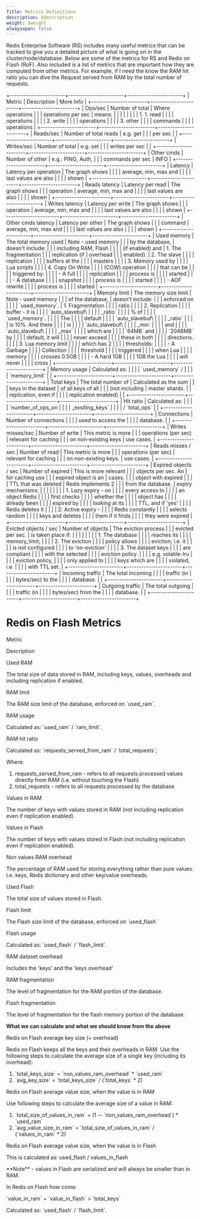 ```yaml
---
Title: Metrics Definitions
description: $description
weight: $weight
alwaysopen: false
---
```

Redis Enterprise Software (RS) includes many useful metrics that can be
tracked to give you a detailed picture of what is going on in the
cluster/node/database. Below are some of the metrics for RS and Redis on
Flash (RoF). Also included is a list of metrics that are important how
they are computed from other metrics. For example, if I need the know
the RAM hit ratio you can dive the Request served from RAM by the total
number of requests.

+-----------------------+-----------------------+-----------------------+
| Metric                | Description           | More Info             |
+-----------------------+-----------------------+-----------------------+
| Ops/sec               | Number of total       | Where operations      |
|                       | operations per sec    | means:                |
|                       |                       |                       |
|                       |                       | 1.  1.  read          |
|                       |                       |         operations    |
|                       |                       |     2.  write         |
|                       |                       |         operations    |
|                       |                       |     3.  other         |
|                       |                       |         commands      |
|                       |                       |         operations    |
+-----------------------+-----------------------+-----------------------+
| Reads/sec             | Number of total reads | e.g. get              |
|                       | per sec               |                       |
+-----------------------+-----------------------+-----------------------+
| Writes/sec            | Number of total       | e.g. set              |
|                       | writes per sec        |                       |
+-----------------------+-----------------------+-----------------------+
| Other cmds            | Number of other       | e.g.: PING, Auth,     |
|                       | commands per sec      | INFO                  |
+-----------------------+-----------------------+-----------------------+
| Latency               | Latency per operation | The graph shows       |
|                       |                       | average, min, max and |
|                       |                       | last values are also  |
|                       |                       | shown                 |
+-----------------------+-----------------------+-----------------------+
| Reads latency         | Latency per read      | The graph shows       |
|                       | operation             | average, min, max and |
|                       |                       | last values are also  |
|                       |                       | shown                 |
+-----------------------+-----------------------+-----------------------+
| Writes latency        | Latency per write     | The graph shows       |
|                       | operation             | average, min, max and |
|                       |                       | last values are also  |
|                       |                       | shown                 |
+-----------------------+-----------------------+-----------------------+
| Other cmds latency    | Latency per other     | The graph shows       |
|                       | command               | average, min, max and |
|                       |                       | last values are also  |
|                       |                       | shown                 |
+-----------------------+-----------------------+-----------------------+
| Used memory           | The total memory used | Note - used memory   |
|                       | by the database,      | doesn't include:      |
|                       | including RAM, Flash  |                       |
|                       | (if enabled) and      | 1.  The fragmentation |
|                       | replication (if       |     overhead          |
|                       | enabled).             | 2.  The slave         |
|                       |                       |     replication       |
|                       |                       |     buffers at the    |
|                       |                       |     masters           |
|                       |                       | 3.  Memory used by    |
|                       |                       |     Lua scripts       |
|                       |                       | 4.  Copy On Write     |
|                       |                       |     (COW) operation   |
|                       |                       |     that can be       |
|                       |                       |     triggered by:     |
|                       |                       |     -   A full        |
|                       |                       |         replication   |
|                       |                       |         process is    |
|                       |                       |         started       |
|                       |                       |     -   A database    |
|                       |                       |         snapshot      |
|                       |                       |         process is    |
|                       |                       |         started       |
|                       |                       |     -   AOF rewrite   |
|                       |                       |         process is    |
|                       |                       |         started       |
+-----------------------+-----------------------+-----------------------+
| Memory limit          | The memory size limit | Note - used memory   |
|                       | of the database,      | doesn't include:      |
|                       | enforced on           |                       |
|                       | \`used\_memory\`.     | 1.  Fragmentation     |
|                       |                       |     ratio             |
|                       |                       | 2.  Replication       |
|                       |                       |     buffer - it is   |
|                       |                       |     \`auto\_slavebuf\ |
|                       |                       | _ratio\`              |
|                       |                       |     % of              |
|                       |                       |     \`used\_memory\`. |
|                       |                       | The                   |
|                       |                       |     default           |
|                       |                       |     \`auto\_slavebuf\ |
|                       |                       | _ratio\`              |
|                       |                       |     is 10%. And there |
|                       |                       |     is                |
|                       |                       |     \`auto\_slavebuf\ |
|                       |                       | _min\`                |
|                       |                       |     and               |
|                       |                       |     \`auto\_slavebuf\ |
|                       |                       | _max\`                |
|                       |                       |     which are         |
|                       |                       |     \`64MB\` and      |
|                       |                       |     \`2048MB\` by     |
|                       |                       |     default, it will  |
|                       |                       |     never exceed      |
|                       |                       |     these in both     |
|                       |                       |     directions.       |
|                       |                       | 3.  Lua memory limit  |
|                       |                       |     which has 2       |
|                       |                       |     thresholds:       |
|                       |                       |     -   A Garbage     |
|                       |                       |         Collection    |
|                       |                       |         threshold     |
|                       |                       |         triggered     |
|                       |                       |         when Lua      |
|                       |                       |         memory        |
|                       |                       |         crosses 0.5GB |
|                       |                       |     -   A hard 1GB    |
|                       |                       |         1GB the Lua   |
|                       |                       |         will never    |
|                       |                       |         cross         |
+-----------------------+-----------------------+-----------------------+
| Memory usage          | Calculated as:        |                       |
|                       | \`used\_memory\` /    |                       |
|                       | \`memory\_limit\`     |                       |
+-----------------------+-----------------------+-----------------------+
| Total keys            | The total number of   | Calculated as the sum |
|                       | keys in the dataset   | of all keys of all    |
|                       | (not including        | master shards.        |
|                       | replication, even if  |                       |
|                       | replication enabled)  |                       |
+-----------------------+-----------------------+-----------------------+
| Hit ratio             | Calculated as:        |                       |
|                       | \`number\_of\_ops\_on |                       |
|                       | \_exsiting\_keys\`    |                       |
|                       | / \`total\_ops\`      |                       |
+-----------------------+-----------------------+-----------------------+
| Connections           | Number of connections |                       |
|                       | used to access the    |                       |
|                       | database.             |                       |
+-----------------------+-----------------------+-----------------------+
| Writes misses/sec     | Number of write       | This metric is more   |
|                       | operations (per sec)  | relevant for caching  |
|                       | on non-existing keys  | use cases.            |
+-----------------------+-----------------------+-----------------------+
| Reads misses / sec    | Number of read        | This metric is more   |
|                       | operations (per sec)  | relevant for caching  |
|                       | on non-existing keys. | use cases.            |
+-----------------------+-----------------------+-----------------------+
| Expired objects / sec | Number of expired     | This is more relevant |
|                       | objects per sec. An   | for caching use       |
|                       | expired object is an  | cases.                |
|                       | object with expired   |                       |
|                       | TTL that was deleted  | Redis implements 2    |
|                       | from the database.    | expiry mechanisms:    |
|                       |                       |                       |
|                       |                       | 1.  Lazy expiry - on |
|                       |                       |     every access to   |
|                       |                       |     an object Redis   |
|                       |                       |     first checks      |
|                       |                       |     whether the       |
|                       |                       |     object has        |
|                       |                       |     already been      |
|                       |                       |     expired by        |
|                       |                       |     looking at its    |
|                       |                       |     TTL, and if 'yes' |
|                       |                       |     Redis deletes it  |
|                       |                       | 2.  Active expiry -  |
|                       |                       |     Redis constantly  |
|                       |                       |     selects random    |
|                       |                       |     keys and deletes  |
|                       |                       |     them if it finds  |
|                       |                       |     they were expired |
+-----------------------+-----------------------+-----------------------+
| Evicted objects / sec | Number of objects     | The eviction process  |
|                       | evicted per sec.      | is taken place if:    |
|                       |                       |                       |
|                       |                       | 1.  The database      |
|                       |                       |     reaches its       |
|                       |                       |     memory\_limit;    |
|                       |                       | 2.  The eviction      |
|                       |                       |     policy allows     |
|                       |                       |     eviction; i.e. it |
|                       |                       |     is not configured |
|                       |                       |     to 'no-eviction'  |
|                       |                       | 3.  The dataset keys  |
|                       |                       |     are compliant     |
|                       |                       |     with the selected |
|                       |                       |     eviction policy.  |
|                       |                       |     e.g. volatile-lru |
|                       |                       |     eviction policy,  |
|                       |                       |     only applied to   |
|                       |                       |     keys which are    |
|                       |                       |     violated, i.e.    |
|                       |                       |     with TTL set.     |
+-----------------------+-----------------------+-----------------------+
| Incoming traffic      | The total incoming    |                       |
|                       | traffic (in           |                       |
|                       | bytes/sec) to the     |                       |
|                       | database.             |                       |
+-----------------------+-----------------------+-----------------------+
| Outgoing traffic      | The total outgoing    |                       |
|                       | traffic (in           |                       |
|                       | bytes/sec) from the   |                       |
|                       | database.             |                       |
+-----------------------+-----------------------+-----------------------+

Redis on Flash Metrics
======================

Metric

Description

Used RAM

The total size of data stored in RAM, including keys, values, overheads
and including replication if enabled.

RAM limit

The RAM size limit of the database, enforced on \`used\_ram\`.

RAM usage

Calculated as: \`used\_ram\` / \`ram\_limit\`.

RAM hit ratio

Calculated as: \`requests\_served\_from\_ram\` / \`total\_requests\`;

Where:

1.  requests\_served\_from\_ram - refers to all requests processed
    values directly from RAM (i.e. without touching the Flash)
2.  total\_requests - refers to all requests processed by the database

Values in RAM

The number of keys with values stored in RAM (not including replication
even if replication enabled).

Values in Flash

The number of keys with values stored in Flash (not including
replication even if replication enabled).

Non values RAM overhead

The percentage of RAM used for storing everything rather than pure
values. I.e. keys, Redis dictionary and other key/value overheads.

Used Flash

The total size of values stored in Flash.

Flash limit

The Flash size limit of the database, enforced on \`used\_flash\`

Flash usage

Calculated as: \`used\_flash\` / \`flash\_limit\`.

RAM dataset overhead

Includes the 'keys' and the 'keys overhead'

RAM fragmentation

The level of fragmentation for the RAM portion of the database.

Flash fragmentation

The level of fragmentation for the flash memory portion of the database.

**What we can calculate and what we should know from the above**

Redis on Flash average key size (+ overhead)

Redis on Flash keeps all the keys and their overheads in RAM. Use the
following steps to calculate the average size of a single key (including
its overhead):

1.  \`total\_keys\_size\` = \`non\_values\_ram\_overhead\` \*
    \`used\_ram\`
2.  \`avg\_key\_size\` = \`total\_keys\_size\` / (\`total\_keys\` \* 2)

Redis on Flash average value size, when the value is in RAM

Use following steps to calculate the average size of a value in RAM:

1.  \`total\_size\_of\_values\_in\_ram\` = (1 --
    \`non\_values\_ram\_overhead\`) \* \`used\_ram\`
2.  \`avg\_value\_size\_in\_ram\` = \`total\_szie\_of\_values\_in\_ram\`
    / (\`values\_in\_ram\` \* 2)

Redis on Flash average value size, when the value is in Flash

This is calculated as: used\_flash / values\_in\_flash

\*\*Note\*\* - values in Flash are serialized and will always be
smaller than in RAM.

In Redis on Flash how come:

\`value\_in\_ram\` + \`value\_in\_flash\` \> \`total\_keys\`

Calculated as: \`used\_flash\` / \`flash\_limit\`.
